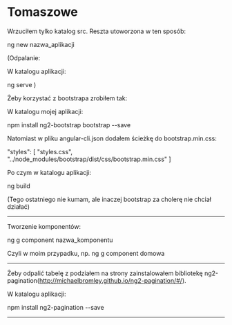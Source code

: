 # Tomaszowe

Wrzuciłem tylko katalog src. Reszta utoworzona w ten sposób:

ng new nazwa_aplikacji

(Odpalanie:

W katalogu aplikacji:

ng serve
)

Żeby korzystać z bootstrapa zrobiłem tak:

  W katalogu mojej aplikacji:

  npm install ng2-bootstrap bootstrap --save
  
  Natomiast w pliku angular-cli.json dodałem ścieżkę do bootstrap.min.css:
  
  "styles": [
        "styles.css",
        "../node_modules/bootstrap/dist/css/bootstrap.min.css"
      ]
      
  Po czym w katalogu aplikacji:
  
  ng build
  
  (Tego ostatniego nie kumam, ale inaczej bootstrap za cholerę nie chciał działać)
  
  ---------------
  
  Tworzenie komponentów:
  
  ng g component nazwa_komponentu
  
  Czyli w moim przypadku, np. ng g component domowa
  
  ----------------
  
  Żeby odpalić tabelę z podziałem na strony zainstalowałem bibliotekę ng2-pagination(http://michaelbromley.github.io/ng2-pagination/#/).
  
W katalogu aplikacji:
  
npm install ng2-pagination --save

--------------------
